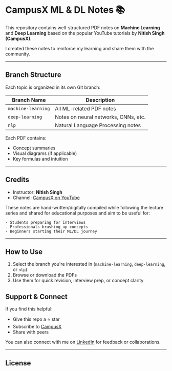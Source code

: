 # CampusX ML & DL Notes 📚

This repository contains well-structured PDF notes on **Machine Learning** and **Deep Learning** based on the popular YouTube tutorials by **Nitish Singh (CampusX)**.

I created these notes to reinforce my learning and share them with the community.

---

## Branch Structure

Each topic is organized in its own Git branch:

| Branch Name         | Description                                 |
|---------------------|---------------------------------------------|
| `machine-learning`  | All ML-related PDF notes                    |
| `deep-learning`     | Notes on neural networks, CNNs, etc.        |
| `nlp`               | Natural Language Processing notes           |


Each PDF contains:
- Concept summaries
- Visual diagrams (if applicable)
- Key formulas and intuition

---

## Credits

- Instructor: **Nitish Singh**
- Channel: [CampusX on YouTube](https://www.youtube.com/@campusx-official)

These notes are hand-written/digitally compiled while following the lecture series and shared for educational purposes and aim to be useful for:

    - Students preparing for interviews
    - Professionals brushing up concepts
    - Beginners starting their ML/DL journey

---

## How to Use

1. Select the branch you're interested in (`machine-learning`, `deep-learning`, or `nlp`)
2. Browse or download the PDFs
3. Use them for quick revision, interview prep, or concept clarity



## Support & Connect

If you find this helpful:
- Give this repo a ⭐ star
- Subscribe to [CampusX](https://www.youtube.com/@campusx-official)
- Share with peers

You can also connect with me on [LinkedIn](https://www.linkedin.com/in/imupendra/) for feedback or collaborations.

---

## License
